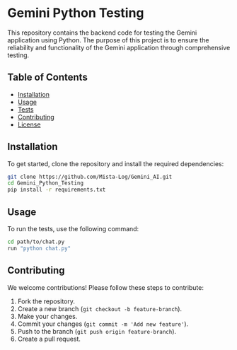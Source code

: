 # Gemini Python Testing

This repository contains the backend code for testing the Gemini application using Python. The purpose of this project is to ensure the reliability and functionality of the Gemini application through comprehensive testing.

## Table of Contents
- [Installation](#installation)
- [Usage](#usage)
- [Tests](#tests)
- [Contributing](#contributing)
- [License](#license)

## Installation

To get started, clone the repository and install the required dependencies:

```bash
git clone https://github.com/Mista-Log/Gemini_AI.git
cd Gemini_Python_Testing
pip install -r requirements.txt
```

## Usage

To run the tests, use the following command:

```bash
cd path/to/chat.py
run "python chat.py"
```

## Contributing

We welcome contributions! Please follow these steps to contribute:

1. Fork the repository.
2. Create a new branch (`git checkout -b feature-branch`).
3. Make your changes.
4. Commit your changes (`git commit -m 'Add new feature'`).
5. Push to the branch (`git push origin feature-branch`).
6. Create a pull request.